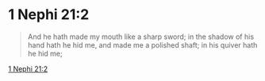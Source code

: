 # 1 Nephi 21:2

> And he hath made my mouth like a sharp sword; in the shadow of his hand hath he hid me, and made me a polished shaft; in his quiver hath he hid me;

[1 Nephi 21:2](https://www.churchofjesuschrist.org/study/scriptures/bofm/1-ne/21?lang=eng&id=p2#p2)


